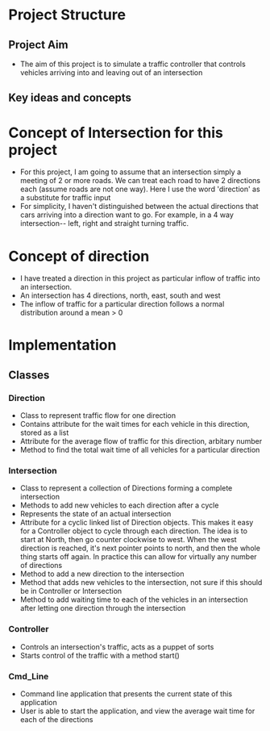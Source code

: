 # Project Structure

## Project Aim
- The aim of this project is to simulate a traffic controller that controls vehicles arriving into and leaving out of an intersection

## Key ideas and concepts
# Concept of Intersection for this project
- For this project, I am going to assume that an intersection simply a meeting of 2 or more roads. We can treat each 
road to have 2 directions each (assume roads are not one way). Here I use the word 'direction' as a substitute for traffic
input
- For simplicity, I haven't distinguished between the actual directions that cars arriving into a direction want to go. For example,
in a 4 way intersection-- left, right and straight turning traffic.

# Concept of direction
- I have treated a direction in this project as particular inflow of traffic into an intersection.
- An intersection has 4 directions, north, east, south and west
- The inflow of traffic for a particular direction follows a normal distribution around a mean > 0

# Implementation 

## Classes

### Direction
- Class to represent traffic flow for one direction
- Contains attribute for the wait times for each vehicle in this direction, stored as a list
- Attribute for the average flow of traffic for this direction, arbitary number
- Method to find the total wait time of all vehicles for a particular direction

### Intersection
- Class to represent a collection of Directions forming a complete intersection
- Methods to add new vehicles to each direction after a cycle
- Represents the state of an actual intersection
- Attribute for a cyclic linked list of Direction objects. This makes it easy for a Controller object to cycle through
each direction. The idea is to start at North, then go counter clockwise to west. When the west direction is reached, it's 
next pointer points to north, and then the whole thing starts off again. In practice this can allow for virtually any
number of directions
- Method to add a new direction to the intersection
- Method that adds new vehicles to the intersection, not sure if this should be in Controller or Intersection
- Method to add waiting time to each of the vehicles in an intersection after letting one direction through the intersection

### Controller
- Controls an intersection's traffic, acts as a puppet of sorts
- Starts control of the traffic with a method start()

### Cmd_Line
- Command line application that presents the current state of this application
- User is able to start the application, and view the average wait time for each of the directions